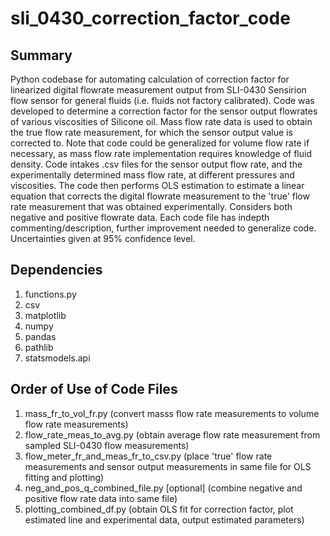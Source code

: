 # sli_0430_correction_factor_code
## Summary
Python codebase for automating calculation of correction factor for linearized digital flowrate measurement output from SLI-0430 Sensirion flow sensor for general fluids (i.e. fluids not factory calibrated). Code was developed to determine a correction factor for the sensor output flowrates of various viscosities of Silicone oil. Mass flow rate data is used to obtain the true flow rate measurement, for which the sensor output value is corrected to. Note that code could be generalized for volume flow rate if necessary, as mass flow rate implementation requires knowledge of fluid density. Code intakes .csv files for the sensor output flow rate, and the experimentally determined mass flow rate, at different pressures and viscosities. The code then performs OLS estimation to estimate a linear equation that corrects the digital flowrate measurement to the 'true' flow rate measurement that was obtained experimentally. Considers both negative and positive flowrate data. Each code file has indepth commenting/description, further improvement needed to generalize code. Uncertainties given at 95% confidence level.

## Dependencies
1. functions.py
2. csv
3. matplotlib
4. numpy
5. pandas
6. pathlib
7. statsmodels.api

## Order of Use of Code Files
1. mass_fr_to_vol_fr.py (convert masss flow rate measurements to volume flow rate measurements)
2. flow_rate_meas_to_avg.py (obtain average flow rate measurement from sampled SLI-0430 flow measurements)
3. flow_meter_fr_and_meas_fr_to_csv.py (place 'true' flow rate measurements and sensor output measurements in same file for OLS fitting and plotting)
4. neg_and_pos_q_combined_file.py [optional] (combine negative and positive flow rate data into same file)
5. plotting_combined_df.py (obtain OLS fit for correction factor, plot estimated line and experimental data, output estimated parameters)

